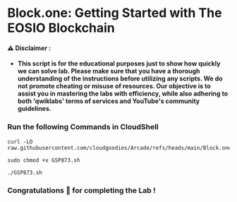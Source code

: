 #  Block.one: Getting Started with The EOSIO Blockchain


#### ⚠️ Disclaimer :
- **This script is for the educational purposes just to show how quickly we can solve lab. Please make sure that you have a thorough understanding of the instructions before utilizing any scripts. We do not promote cheating or  misuse of resources. Our objective is to assist you in mastering the labs with efficiency, while also adhering to both 'qwiklabs' terms of services and YouTube's community guidelines.**

### Run the following Commands in CloudShell 

```
curl -LO raw.githubusercontent.com/cloudgoodies/Arcade/refs/heads/main/Block.one%3A%20Getting%20Started%20with%20The%20EOSIO%20Blockchain/GSP873.sh

sudo chmod +x GSP873.sh

./GSP873.sh
```

### Congratulations 🎉 for completing the Lab !
